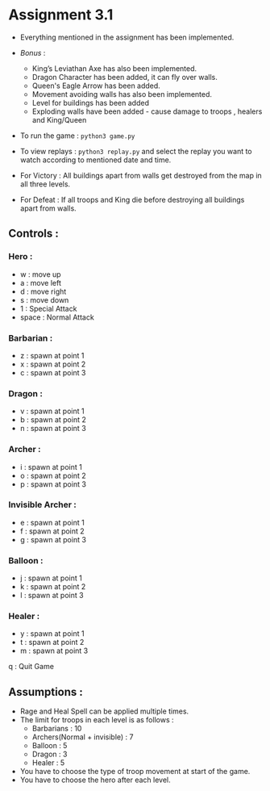 # Assignment 3.1

- Everything mentioned in the assignment has been implemented.
- *Bonus* :
    - King’s Leviathan Axe has also been implemented.
    - Dragon Character has been added, it can fly over walls.
    - Queen's Eagle Arrow has been added.
    - Movement avoiding walls has also been implemented.
    - Level for buildings has been added
    - Exploding walls have been added - cause damage to troops , healers and King/Queen

- To run the game : `python3 game.py`
- To view replays : `python3 replay.py`  and select the replay you want to watch according to mentioned date and time.
- For Victory : All buildings apart from walls get destroyed from the map in all three levels.
- For Defeat : If all troops and King die before destroying all buildings apart from walls.

## Controls :

### Hero :

- w : move up
- a : move left
- d : move right
- s : move down
- 1 : Special Attack
- space : Normal Attack

### Barbarian :

- z : spawn at point 1
- x : spawn at point 2
- c : spawn at point 3

### Dragon :

- v : spawn at point 1
- b : spawn at point 2
- n : spawn at point 3

### Archer :

- i : spawn at point 1
- o : spawn at point 2
- p : spawn at point 3

### Invisible Archer :

- e : spawn at point 1
- f : spawn at point 2
- g : spawn at point 3

### Balloon :

- j : spawn at point 1
- k : spawn at point 2
- l : spawn at point 3

### Healer :

- y : spawn at point 1
- t : spawn at point 2
- m : spawn at point 3

q : Quit Game

## Assumptions :

- Rage and Heal Spell can be applied multiple times.
- The limit for troops in each level is as follows :
    - Barbarians : 10
    - Archers(Normal + invisible) : 7
    - Balloon : 5
    - Dragon : 3
    - Healer : 5
- You have to choose the type of troop movement at start of the game.
- You have to choose the hero after each level.